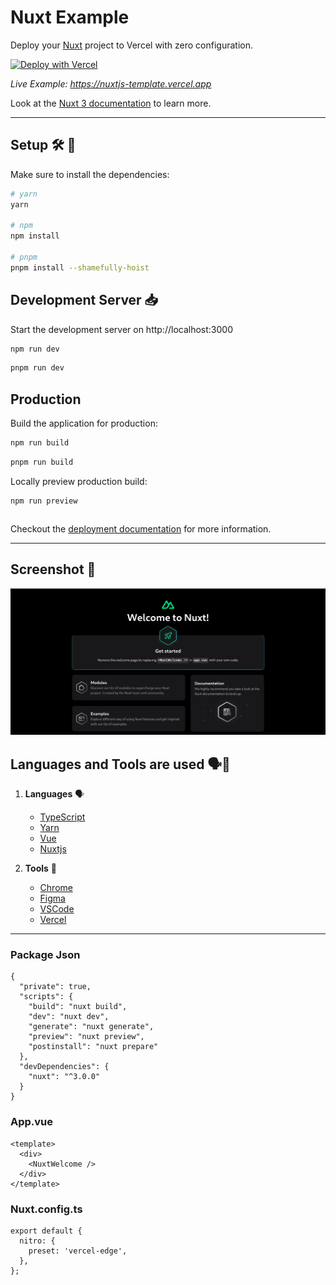 # Nuxt Example

Deploy your [Nuxt](https://nuxt.com) project to Vercel with zero configuration.

[![Deploy with Vercel](https://vercel.com/button)](https://vercel.com/new/clone?repository-url=https://github.com/vercel/vercel/tree/main/examples/nuxtjs&template=nuxtjs)

_Live Example: https://nuxtjs-template.vercel.app_

Look at the [Nuxt 3 documentation](https://v3.nuxtjs.org) to learn more.

-----

## Setup 🛠 🔨

Make sure to install the dependencies:

```bash
# yarn
yarn

# npm
npm install

# pnpm
pnpm install --shamefully-hoist
```

## Development Server 📥

Start the development server on http://localhost:3000

```bash
npm run dev
```

```bash
pnpm run dev
```

## Production

Build the application for production:

```bash
npm run build
```

```bash
pnpm run build
```

Locally preview production build:

```bash
npm run preview
```

```bash
```

Checkout the [deployment documentation](https://nuxt.com/docs/getting-started/deployment#presets) for more information.

------


## Screenshot 📸

![Alt text](./image/image.png)


## Languages and Tools are used 🗣️🔧

1. **Languages** 🗣️
    + [TypeScript](https://github.com/topics/typescript)
    + [Yarn](https://github.com/topics/yarn)
    + [Vue](https://github.com/topics/vue)
    + [Nuxtjs](https://github.com/topics/nuxtjs)

2. **Tools** 🔧
    + [Chrome](https://github.com/topics/chrome)
    + [Figma](https://github.com/topics/figma)
    + [VSCode](https://github.com/topics/vscode)
    + [Vercel](https://github.com/topics/vercel)


------

### Package Json

```
{
  "private": true,
  "scripts": {
    "build": "nuxt build",
    "dev": "nuxt dev",
    "generate": "nuxt generate",
    "preview": "nuxt preview",
    "postinstall": "nuxt prepare"
  },
  "devDependencies": {
    "nuxt": "^3.0.0"
  }
}
```


### App.vue

```
<template>
  <div>
    <NuxtWelcome />
  </div>
</template>
```

### Nuxt.config.ts

```
export default {
  nitro: {
    preset: 'vercel-edge',
  },
};
```